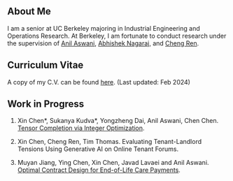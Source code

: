 ## About Me

I am a senior at UC Berkeley majoring in Industrial Engineering and Operations Research. At Berkeley, I am fortunate to conduct research under the supervision of [Anil Aswani](https://vcresearch.berkeley.edu/faculty/anil-aswani), [Abhishek Nagaraj](https://www.abhishekn.com), and [Cheng Ren](https://www.albany.edu/ssw/faculty/cheng-ren).

## Curriculum Vitae 
A copy of my C.V. can be found [here](assets/img/website_CV_2.pdf). (Last updated: Feb 2024)

## Work in Progress
1. Xin Chen\*, Sukanya Kudva\*, Yongzheng Dai, Anil Aswani, Chen Chen. [Tensor Completion via Integer Optimization](https://arxiv.org/abs/2402.05141).

2.  Xin Chen, Cheng Ren, Tim Thomas. Evaluating Tenant-Landlord Tensions Using Generative AI on Online Tenant Forums.

3.   Muyan Jiang, Ying Chen, Xin Chen, Javad Lavaei and Anil Aswani. [Optimal Contract Design for End-of-Life Care Payments](https://arxiv.org/abs/2403.15099).
